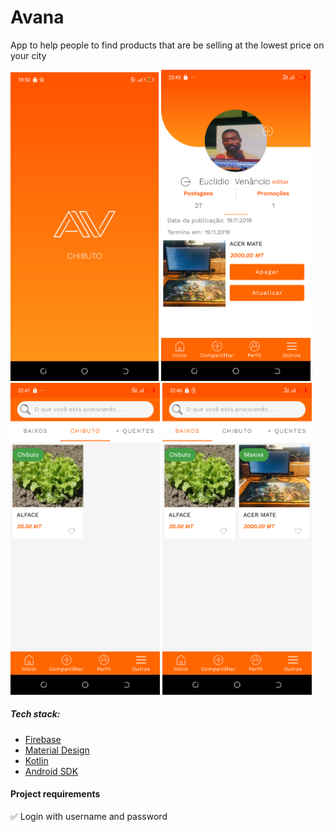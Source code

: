 # Avana
App to help people to find products that are be selling at the lowest price on your city

<p>
<img width="237" alt="image" src="https://raw.githubusercontent.com/eudagraca/avana/master/app/src/main/res/drawable/Screenshot_20191120-185043.png">

<img width="239" alt="image" src="https://raw.githubusercontent.com/eudagraca/avana/master/app/src/main/res/drawable/Screenshot_20191120-224312.png">

<img width="239" alt="image" src="https://raw.githubusercontent.com/eudagraca/avana/master/app/src/main/res/drawable/Screenshot_20191120-224705.png">

  <img width="239" alt="image" src="https://raw.githubusercontent.com/eudagraca/avana/master/app/src/main/res/drawable/Screenshot_20191120-224638.png">


</p> 

##### Tech stack:

- [Firebase](https://firebase.google.com/)
- [Material Design](https://m2.material.io/design)
- [Kotlin](https://kotlinlang.org/)
- [Android SDK](https://developer.android.com/)



#### Project requirements
:white_check_mark: Login with username and password <br>
